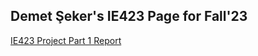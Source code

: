## Demet Şeker's IE423 Page for Fall'23

[IE423 Project Part 1 Report](https://github.com/BU-IE-423/fall-23-demetseker/blob/76009d32bf4927f039643cb427f564908d3e1ca2/REPORT%20IE423%20Project%20Part%201.html)

